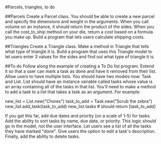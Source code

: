 #Parcels, triangles, to do

##Parcels
Create a Parcel class.
You should be able to create a new parcel and specify the dimensions and weight in the arguments.
When you call volume on an instance, it should return the product of the sides.
When you call the cost_to_ship method on your die, return a cost based on a formula you make up.
Build a program that lets users calculate shipping costs.

##Triangles
Create a Triangle class.
Make a method in Triangle that tells what type of triangle it is.
Build a program that uses this Triangle model to let users enter 3 values for the sides and find out what type of triangle it is.

##To do
Follow along the example of creating a To Do list program.
Extend it so that a user can mark a task as done and have it removed from their list.
Allow users to have multiple lists. You should have two models now: Task and List. List should have an instance variable called tasks whose value is an array containing all of the tasks in that list. You'll need to make a method to add a task to a list that takes a task as an argument. For example:

new_list = List.new("Chores")
task_to_add = Task.new("Scrub the zebra")
new_list.add_task(task_to_add)
new_list.tasks # should return [task_to_add]

If you get this far, add due dates and priority (on a scale of 1-5) for tasks.
Add the ability to sort tasks by name, due date, or priority. This logic should go in the model, not the user interface.
Let users see a list of all the tasks they have marked "done".
Give users the option to edit a task's description.
Finally, add the ability to delete tasks.
